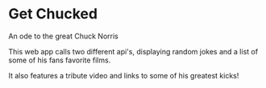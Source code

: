 # Get Chucked

An ode to the great Chuck Norris

This web app calls two different api's, displaying random jokes and a list of some of his fans favorite films.

It also features a tribute video and links to some of his greatest kicks!

